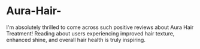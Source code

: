 # Aura-Hair-
I'm absolutely thrilled to come across such positive reviews about Aura Hair Treatment! Reading about users experiencing improved hair texture, enhanced shine, and overall hair health is truly inspiring.
